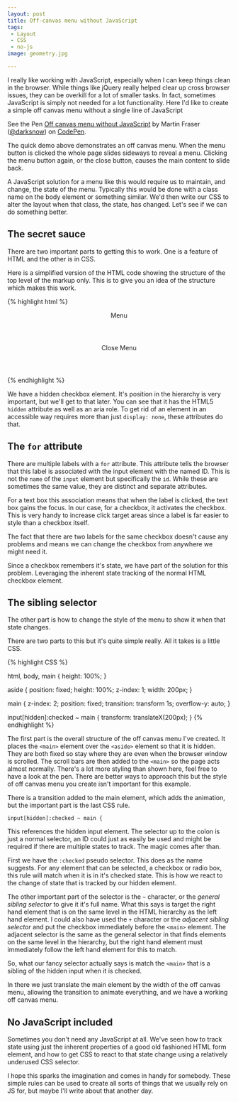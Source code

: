 ```yaml
---
layout: post
title: Off-canvas menu without JavaScript
tags:
 - Layout
 - CSS
 - no-js
image: geometry.jpg

---
```

I really like working with JavaScript, especially when I can keep things clean in the browser. While things like jQuery really helped clear up cross browser issues, they can be overkill for a lot of smaller tasks. In fact, sometimes JavaScript is simply not needed for a lot functionality. Here I'd like to create a simple off canvas menu without a single line of JavaScript

<p data-height="265" data-theme-id="dark" data-slug-hash="rzbram" data-default-tab="result" data-user="darksnow" data-embed-version="2" data-pen-title="Off canvas menu without JavaScript" class="codepen">See the Pen <a href="https://codepen.io/darksnow/pen/rzbram/">Off canvas menu without JavaScript</a> by Martin Fraser (<a href="https://codepen.io/darksnow">@darksnow</a>) on <a href="https://codepen.io">CodePen</a>.</p>
<script async src="https://production-assets.codepen.io/assets/embed/ei.js"></script>

The quick demo above demonstrates an off canvas menu. When the menu button is clicked the whole page slides sideways to reveal a menu. Clicking the menu button again, or the close button, causes the main content to slide back.

A JavaScript solution for a menu like this would require us to maintain, and change, the state of the menu. Typically this would be done with a class name on the body element or something similar. We'd then write our CSS to alter the layout when that class, the state, has changed. Let's see if we can do something better.

## The secret sauce

There are two important parts to getting this to work. One is a feature of HTML and the other is in CSS.

Here is a simplified version of the HTML code showing the structure of the top level of the markup only. This is to give you an idea of the structure which makes this work.

{% highlight html %}
<input hidden aria-hidden="true" type="checkbox" name="toggle-nav" id="toggle-id"/>
<aside>
  <header role="banner">
    <nav>
      <label for="toggle-id">Menu</label>
    </nav>
  </header>
</aside>
<main>
  <header role="banner">
    <nav>
      <label for="toggle-id">Close Menu</label>
    </nav>
  </header>
</main>
{% endhighlight %}

We have a hidden checkbox element. It's position in the hierarchy is very important, but we'll get to that later. You can see that it has the HTML5 `hidden` attribute as well as an aria role. To get rid of an element in an accessible way requires more than just `display: none`, these attributes do that.

## The `for` attribute

There are multiple labels with a `for` attribute. This attribute tells the browser that this label is associated with the input element with the named ID. This is not the `name` of the `input` element but specifically the `id`. While these are sometimes the same value, they are distinct and separate attributes.

For a text box this association means that when the label is clicked, the text box gains the focus. In our case, for a checkbox, it activates the checkbox. This is very handy to increase click target areas since a label is far easier to style than a checkbox itself.

The fact that there are two labels for the same checkbox doesn't cause any problems and means we can change the checkbox from anywhere we might need it.

Since a checkbox remembers it's state, we have part of the solution for this problem. Leveraging the inherent state tracking of the normal HTML checkbox element.

## The sibling selector

The other part is how to change the style of the menu to show it when that state changes.

There are two parts to this but it's quite simple really. All it takes is a little CSS.

{% highlight CSS %}

html, body, main {
  height: 100%;
}

aside {
  position: fixed;
  height: 100%;
  z-index: 1;
  width: 200px;
}

main {
  z-index: 2;
  position: fixed;
  transition: transform 1s;
  overflow-y: auto;
}

input[hidden]:checked ~ main {
  transform: translateX(200px);
}
{% endhighlight %}

The first part is the overall structure of the off canvas menu I've created. It places the `<main>` element over the `<aside>` element so that it is hidden. They are both fixed so stay where they are even when the browser window is scrolled. The scroll bars are then added to the `<main>` so the page acts almost normally. There's a lot more styling than shown here, feel free to have a look at the pen. There are better ways to approach this but the style of off canvas menu you create isn't important for this example.

There is a transition added to the main element, which adds the animation, but the important part is the last CSS rule.

```input[hidden]:checked ~ main { ```

This references the hidden input element. The selector up to the colon is just a normal selector, an ID could just as easily be used and might be required if there are multiple states to track. The magic comes after than.

First we have the `:checked` pseudo selector. This does as the name suggests. For any element that can be selected, a checkbox or radio box, this rule will match when it is in it's checked state. This is how we react to the change of state that is tracked by our hidden element.

The other important part of the selector is the `~` character, or the _general sibling selector_ to give it it's full name. What this says is target the right hand element that is on the same level in the HTML hierarchy as the left hand element. I could also have used the `+` character or the _adjacent sibling selector_ and put the checkbox immediately before the `<main>` element. The adjacent selector is the same as the general selector in that finds elements on the same level in the hierarchy, but the right hand element must immediately follow the left hand element for this to match.

So, what our fancy selector actually says is match the `<main>` that is a sibling of the hidden input when it is checked.

In there we just translate the main element by the width of the off canvas menu, allowing the transition to animate everything, and we have a working off canvas menu.

## No JavaScript included

Sometimes you don't need any JavaScript at all. We've seen how to track state using just the inherent properties of a good old fashioned HTML form element, and how to get CSS to react to that state change using a relatively underused CSS selector.

I hope this sparks the imagination and comes in handy for somebody. These simple rules can be used to create all sorts of things that we usually rely on JS for, but maybe I'll write about that another day.

